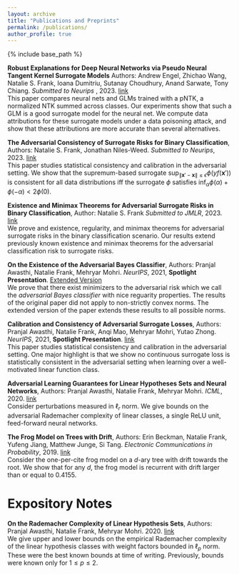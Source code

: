 ```yaml
---
layout: archive
title: "Publications and Preprints"
permalink: /publications/
author_profile: true
---
```

{% include base_path %}

**Robust Explanations for Deep Neural Networks via Pseudo Neural Tangent Kernel Surrogate Models** Authors: Andrew Engel, Zhichao Wang, Natalie S. Frank, Ioana Dumitriu, Sutanay Choudhury, Anand Sarwate, Tony Chiang. <i> Submitted to Neurips </i>, 2023. [link](https://arxiv.org/abs/2305.14585) <br>
This paper compares neural nets and GLMs trained with a pNTK, a normalized NTK summed across classes. Our experiments show that such a GLM is a good surrogate model for the neural net. We compute data attributions for these surrogate models under a data poisoning attack, and show that these attributions are more accurate than several alternatives. 

**The Adversarial Consistency of Surrogate Risks for Binary Classification**, Authors: Natalie S. Frank, Jonathan Niles-Weed. <i>Submitted to Neurips</i>, 2023. [link](https://arxiv.org/abs/2305.09956)<br>
This paper studies statistical consistency and calibration in the adversarial setting. We show that the supremum-based surrogate $\sup_{\|\mathbf x'-\mathbf x\|\leq \epsilon} \phi(yf(\mathbf x'))$ is consistent for all data distributions iff the surrogate $\phi$ satisfies $\inf_\alpha \phi(\alpha)+\phi(-\alpha)<2\phi(0)$.

**Existence and Minimax Theorems for Adversarial Surrogate Risks in Binary Classification**, Author: Natalie S. Frank <i>Submitted to JMLR</i>, 2023. [link](https://arxiv.org/abs/2206.09098)<br>
We prove and existence, regularity, and minimax theorems for adversarial surrogate risks in the binary classification scenario. Our results extend previously known existence and minimax theorems for the adversarial classification risk to surrogate risks.

**On the Existence of the Adversarial Bayes Classifier**,  Authors: Pranjal Awasthi, Natalie Frank, Mehryar Mohri. <i>NeurIPS</i>, 2021, **Spotlight Presentation**. [Extended Version](https://arxiv.org/pdf/2112.01694.pdf)<br>
We prove that there exist minimizers to the adversarial risk which we call the *adversarial Bayes classifier* with nice reguarity properties. The results of the original paper did not apply to non-strictly convex norms. The extended version of the paper extends these results to all possible norms.

**Calibration and Consistency of Adversarial Surrogate Losses**,  Authors: Pranjal Awasthi, Natalie Frank, Anqi Mao, Mehryar Mohri, Yutao Zhong. <i>NeurIPS</i>, 2021, **Spotlight Presentation**. [link](https://arxiv.org/abs/2104.09658)<br>
This paper studies statistical consistency and calibration in the adversarial setting. One major highlight is that we show no continuous surrogate loss is statistically consistent in the adversarial setting when learning over a well-motivated linear function class.

**Adversarial Learning Guarantees for Linear Hypotheses Sets and Neural Networks**,  Authors: Pranjal Awasthi, Natalie Frank, Mehryar Mohri. <i>ICML</i>, 2020. [link](http://proceedings.mlr.press/v119/awasthi20a.html)<br>
Consider perturbations measured in $\ell_r$ norm. We give bounds on the adversarial Rademacher complexity of linear classes, a single ReLU unit, feed-forward neural networks.

**The Frog Model on Trees with Drift**,  Authors: Erin Beckman, Natalie Frank, Yufeng Jiang, Matthew Junge, Si Tang. <i>Electronic Communications in Probability</i>, 2019. [link](https://projecteuclid.org/journals/electronic-communications-in-probability/volume-24/issue-none/The-frog-model-on-trees-with-drift/10.1214/19-ECP235.full)<br>
Consider the one-per-cite frog model on a $d$-ary tree with drift towards the root. We show that for any $d$, the frog model is recurrent with drift larger than or equal to $0.4155$. 
  
# Expository Notes
  
**On the Rademacher Complexity of Linear Hypothesis Sets**, Authors: Pranjal Awasthi, Natalie Frank, Mehryar Mohri. 2020. [link](https://arxiv.org/abs/2007.11045)<br>
We give upper and lower bounds on the empirical Rademacher complexity of the linear hypothesis classes with weight factors bounded in $\ell_p$ norm. These were the best known bounds at time of writing. Previously, bounds were known only for $1\leq p \leq 2$.
